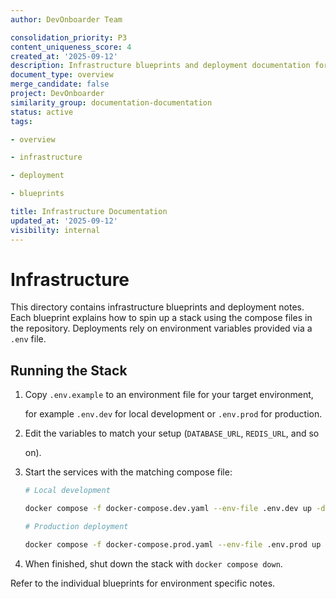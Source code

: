 ```yaml
---
author: DevOnboarder Team

consolidation_priority: P3
content_uniqueness_score: 4
created_at: '2025-09-12'
description: Infrastructure blueprints and deployment documentation for DevOnboarder stack
document_type: overview
merge_candidate: false
project: DevOnboarder
similarity_group: documentation-documentation
status: active
tags:

- overview

- infrastructure

- deployment

- blueprints

title: Infrastructure Documentation
updated_at: '2025-09-12'
visibility: internal
---
```


# Infrastructure

This directory contains infrastructure blueprints and deployment notes.
Each blueprint explains how to spin up a stack using the compose files in
the repository. Deployments rely on environment variables provided via a
`.env` file.

## Running the Stack

1. Copy `.env.example` to an environment file for your target environment,

   for example `.env.dev` for local development or `.env.prod` for production.

2. Edit the variables to match your setup (`DATABASE_URL`, `REDIS_URL`, and so

   on).

3. Start the services with the matching compose file:

    ```bash
    # Local development

    docker compose -f docker-compose.dev.yaml --env-file .env.dev up -d

    # Production deployment

    docker compose -f docker-compose.prod.yaml --env-file .env.prod up -d
    ```

4. When finished, shut down the stack with `docker compose down`.

Refer to the individual blueprints for environment specific notes.
